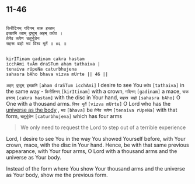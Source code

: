 ## 11-46


```shloka-sa

किरीटिनम् गदिनम् चक्र हस्तम्
इच्छामि त्वाम् द्रष्टुम् अहम् तथैव ।
तेनैव रूपेण चतुर्भुजेन
सहस्र बाहो भव विश्व मूर्ते ॥ ४६ ॥

```
```shloka-sa-hk

kirITinam gadinam cakra hastam
icchAmi tvAm draSTum aham tathaiva |
tenaiva rUpeNa caturbhujena
sahasra bAho bhava vizva mUrte || 46 ||

```
`अहम् द्रष्टुम् इच्छामि` `[aham draSTum icchAmi]` I desire to see You `तथैव` `[tathaiva]` in the same way - `किरीतिनम्` `[kirItinam]` with a crown, `गदिनम्` `[gadinam]` a mace, `चक्र हस्तम्` `[cakra hastam]` with the disc in Your hand, `सहस्र बाहो` `[sahasra bAho]` O One with a thousand arms. `विश्व मूर्ते` `[vizva mUrte]` O Lord who has the 
[universe as the body](gods_and_other_powers)
, `भव` `[bhava]` be `तेनैव रूपेण` `[tenaiva rUpeNa]` with that form, `चतुर्भुजेन` `[caturbhujena]` which has four arms


<a name='applnote_165'></a>
> We only need to request the Lord to step out of a terrible experience



Lord, I desire to see You in the way You showed Yourself before, with Your crown, mace, with the disc in Your hand. Hence, be with that same previous appearance, with Your four arms, O Lord with a thousand arms and the universe as Your body. 

Instead of the form where You show Your thousand arms and the universe as Your body, show me the previous form.


